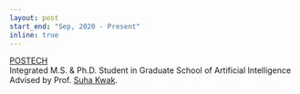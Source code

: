 ```yaml
---
layout: post
start_end: "Sep, 2020 - Present"
inline: true
---
```


[POSTECH](https://www.postech.ac.kr) \
Integrated M.S. & Ph.D. Student in Graduate School of Artificial Intelligence \
Advised by Prof. [Suha Kwak](https://suhakwak.github.io/index.html).
